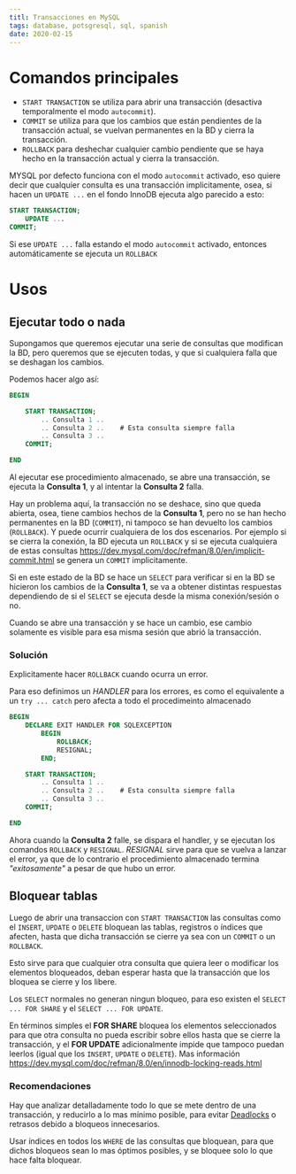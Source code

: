 ```yaml
---
titl: Transacciones en MySQL
tags: database, potsgresql, sql, spanish
date: 2020-02-15
---
```


# Comandos principales

- `START TRANSACTION` se utiliza para abrir una transacción (desactiva temporalmente el modo `autocommit`).
- `COMMIT` se utiliza para que los cambios que están pendientes de la transacción actual, se vuelvan permanentes en la BD y cierra la transacción.
- `ROLLBACK` para deshechar cualquier cambio pendiente que se haya hecho en la transacción actual y cierra la transacción.

MYSQL por defecto funciona con el modo `autocommit` activado, eso quiere decir que cualquier consulta es una transacción implicitamente, osea, si hacen un `UPDATE ...` en el fondo InnoDB ejecuta algo parecido a esto:

```sql
START TRANSACTION;
    UPDATE ...
COMMIT;
```

Si ese `UPDATE ...` falla estando el modo `autocommit` activado, entonces automáticamente se ejecuta un `ROLLBACK`

# Usos

## Ejecutar todo o nada

Supongamos que queremos ejecutar una serie de consultas que modifican la BD, pero queremos que se ejecuten todas, y que si cualquiera falla que se deshagan los cambios.

Podemos hacer algo así:

```sql
BEGIN

    START TRANSACTION;
        .. Consulta 1 ..
        .. Consulta 2 ..    # Esta consulta siempre falla
        .. Consulta 3 ..
    COMMIT;

END
```

Al ejecutar ese procedimiento almacenado, se abre una transacción, se ejecuta la **Consulta 1**, y al intentar la **Consulta 2** falla.

Hay un problema aquí, la transacción no se deshace, sino que queda abierta, osea, tiene cambios hechos de la **Consulta 1**, pero no se han hecho permanentes en la BD (`COMMIT`), ni tampoco se han devuelto los cambios (`ROLLBACK`). Y puede ocurrir cualquiera de los dos escenarios. Por ejemplo si se cierra la conexión, la BD ejecuta un `ROLLBACK` y si se ejecuta cualquiera de estas consultas <https://dev.mysql.com/doc/refman/8.0/en/implicit-commit.html> se genera un `COMMIT` implicitamente.

Si en este estado de la BD se hace un `SELECT` para verificar si en la BD se hicieron los cambios de la **Consulta 1**, se va a obtener distintas respuestas dependiendo de si el `SELECT` se ejecuta desde la misma conexión/sesión o no.

Cuando se abre una transacción y se hace un cambio, ese cambio solamente es visible para esa misma sesión que abrió la transacción.

### Solución

Explicitamente hacer `ROLLBACK` cuando ocurra un error.

Para eso definimos un *HANDLER* para los errores, es como el equivalente a un `try ... catch` pero afecta a todo el procedimeinto almacenado

```sql
BEGIN
    DECLARE EXIT HANDLER FOR SQLEXCEPTION
        BEGIN
            ROLLBACK;
            RESIGNAL;
        END;

    START TRANSACTION;
        .. Consulta 1 ..
        .. Consulta 2 ..    # Esta consulta siempre falla
        .. Consulta 3 ..
    COMMIT;

END
```

Ahora cuando la **Consulta 2** falle, se dispara el handler, y se ejecutan los comandos `ROLLBACK` y `RESIGNAL`. *RESIGNAL* sirve para que se vuelva a lanzar el error, ya que de lo contrario el procedimiento almacenado termina *"exitosamente"* a pesar de que hubo un error.

## Bloquear tablas

Luego de abrir una transaccion con `START TRANSACTION` las consultas como el `INSERT`, `UPDATE` o `DELETE` bloquean las tablas, registros o índices que afecten, hasta que dicha transacción se cierre ya sea con un `COMMIT` o un `ROLLBACK`.

Esto sirve para que cualquier otra consulta que quiera leer o modificar los elementos bloqueados, deban esperar hasta que la transacción que los bloquea se cierre y los libere.

Los `SELECT` normales no generan ningun bloqueo, para eso existen el `SELECT ... FOR SHARE` y el `SELECT ... FOR UPDATE`.

En términos simples el **FOR SHARE** bloquea los elementos seleccionados para que otra consulta no pueda escribir sobre ellos hasta que se cierre la transacción, y el **FOR UPDATE** adicionalmente impide que tampoco puedan leerlos (igual que los `INSERT`, `UPDATE` o `DELETE`). Mas información <https://dev.mysql.com/doc/refman/8.0/en/innodb-locking-reads.html>

### Recomendaciones

Hay que analizar detalladamente todo lo que se mete dentro de una transacción, y reducirlo a lo mas mínimo posible, para evitar [Deadlocks](https://dev.mysql.com/doc/refman/5.7/en/innodb-deadlocks.html) o retrasos debido a bloqueos innecesarios.

Usar índices en todos los `WHERE` de las consultas que bloquean, para que dichos bloqueos sean lo mas óptimos posibles, y se bloquee solo lo que hace falta bloquear.
